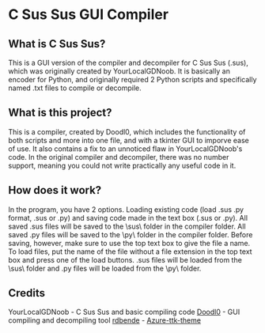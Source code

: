 # C Sus Sus GUI Compiler

## What is C Sus Sus?

This is a GUI version of the compiler and decompiler for C Sus Sus (.sus), which was originally created by YourLocalGDNoob. It is basically an encoder for Python, and originally required 2 Python scripts and specifically named .txt files to compile or decompile.

## What is this project?

This is a compiler, created by Doodl0, which includes the functionality of both scripts and more into one file, and with a tkinter GUI to imporve ease of use. It also contains a fix to an unnoticed flaw in YourLocalGDNoob's code. In the original compiler and decompiler, there was no number support, meaning you could not write practically any useful code in it.

## How does it work?

In the program, you have 2 options. Loading existing code (load .sus .py format, .sus or .py) and saving code made in the text box (.sus or .py). All saved .sus files will be saved to the \sus\ folder in the compiler folder. All saved .py files will be saved to the \py\ folder in the compiler folder. Before saving, however, make sure to use the top text box to give the file a name. To load files, put the name of the file without a file extension in the top text box and press one of the load buttons. .sus files will be loaded from the \sus\ folder and .py files will be loaded from the \py\ folder.

## Credits

YourLocalGDNoob - C Sus Sus and basic compiling code
[Doodl0](https://github.com/Doodl0) - GUI compiling and decompiling tool
[rdbende](https://github.com/rdbende) - [Azure-ttk-theme](https://github.com/rdbende/Azure-ttk-theme)